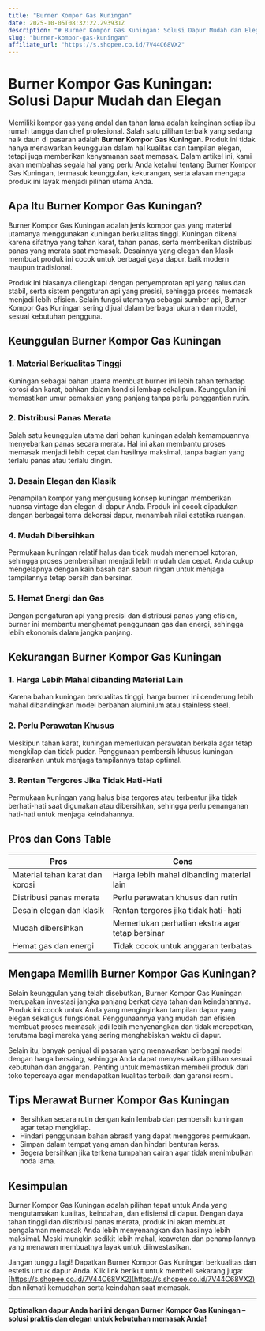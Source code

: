 ```yaml
---
title: "Burner Kompor Gas Kuningan"
date: 2025-10-05T08:32:22.293931Z
description: "# Burner Kompor Gas Kuningan: Solusi Dapur Mudah dan Elegan..."
slug: "burner-kompor-gas-kuningan"
affiliate_url: "https://s.shopee.co.id/7V44C68VX2"
---
```

# Burner Kompor Gas Kuningan: Solusi Dapur Mudah dan Elegan

Memiliki kompor gas yang andal dan tahan lama adalah keinginan setiap ibu rumah tangga dan chef profesional. Salah satu pilihan terbaik yang sedang naik daun di pasaran adalah **Burner Kompor Gas Kuningan**. Produk ini tidak hanya menawarkan keunggulan dalam hal kualitas dan tampilan elegan, tetapi juga memberikan kenyamanan saat memasak. Dalam artikel ini, kami akan membahas segala hal yang perlu Anda ketahui tentang Burner Kompor Gas Kuningan, termasuk keunggulan, kekurangan, serta alasan mengapa produk ini layak menjadi pilihan utama Anda.

## Apa Itu Burner Kompor Gas Kuningan?

Burner Kompor Gas Kuningan adalah jenis kompor gas yang material utamanya menggunakan kuningan berkualitas tinggi. Kuningan dikenal karena sifatnya yang tahan karat, tahan panas, serta memberikan distribusi panas yang merata saat memasak. Desainnya yang elegan dan klasik membuat produk ini cocok untuk berbagai gaya dapur, baik modern maupun tradisional.

Produk ini biasanya dilengkapi dengan penyemprotan api yang halus dan stabil, serta sistem pengaturan api yang presisi, sehingga proses memasak menjadi lebih efisien. Selain fungsi utamanya sebagai sumber api, Burner Kompor Gas Kuningan sering dijual dalam berbagai ukuran dan model, sesuai kebutuhan pengguna.

## Keunggulan Burner Kompor Gas Kuningan

### 1. Material Berkualitas Tinggi

Kuningan sebagai bahan utama membuat burner ini lebih tahan terhadap korosi dan karat, bahkan dalam kondisi lembap sekalipun. Keunggulan ini memastikan umur pemakaian yang panjang tanpa perlu penggantian rutin.

### 2. Distribusi Panas Merata

Salah satu keunggulan utama dari bahan kuningan adalah kemampuannya menyebarkan panas secara merata. Hal ini akan membantu proses memasak menjadi lebih cepat dan hasilnya maksimal, tanpa bagian yang terlalu panas atau terlalu dingin.

### 3. Desain Elegan dan Klasik

Penampilan kompor yang mengusung konsep kuningan memberikan nuansa vintage dan elegan di dapur Anda. Produk ini cocok dipadukan dengan berbagai tema dekorasi dapur, menambah nilai estetika ruangan.

### 4. Mudah Dibersihkan

Permukaan kuningan relatif halus dan tidak mudah menempel kotoran, sehingga proses pembersihan menjadi lebih mudah dan cepat. Anda cukup mengelapnya dengan kain basah dan sabun ringan untuk menjaga tampilannya tetap bersih dan bersinar.

### 5. Hemat Energi dan Gas

Dengan pengaturan api yang presisi dan distribusi panas yang efisien, burner ini membantu menghemat penggunaan gas dan energi, sehingga lebih ekonomis dalam jangka panjang.

## Kekurangan Burner Kompor Gas Kuningan

### 1. Harga Lebih Mahal dibanding Material Lain

Karena bahan kuningan berkualitas tinggi, harga burner ini cenderung lebih mahal dibandingkan model berbahan aluminium atau stainless steel.

### 2. Perlu Perawatan Khusus

Meskipun tahan karat, kuningan memerlukan perawatan berkala agar tetap mengkilap dan tidak pudar. Penggunaan pembersih khusus kuningan disarankan untuk menjaga tampilannya tetap optimal.

### 3. Rentan Tergores Jika Tidak Hati-Hati

Permukaan kuningan yang halus bisa tergores atau terbentur jika tidak berhati-hati saat digunakan atau dibersihkan, sehingga perlu penanganan hati-hati untuk menjaga keindahannya.

## Pros dan Cons Table

| **Pros**                               | **Cons**                                |
|----------------------------------------|----------------------------------------|
| Material tahan karat dan korosi      | Harga lebih mahal dibanding material lain |
| Distribusi panas merata               | Perlu perawatan khusus dan rutin     |
| Desain elegan dan klasik             | Rentan tergores jika tidak hati-hati |
| Mudah dibersihkan                     | Memerlukan perhatian ekstra agar tetap bersinar |
| Hemat gas dan energi                  | Tidak cocok untuk anggaran terbatas  |

## Mengapa Memilih Burner Kompor Gas Kuningan?

Selain keunggulan yang telah disebutkan, Burner Kompor Gas Kuningan merupakan investasi jangka panjang berkat daya tahan dan keindahannya. Produk ini cocok untuk Anda yang menginginkan tampilan dapur yang elegan sekaligus fungsional. Penggunaannya yang mudah dan efisien membuat proses memasak jadi lebih menyenangkan dan tidak merepotkan, terutama bagi mereka yang sering menghabiskan waktu di dapur.

Selain itu, banyak penjual di pasaran yang menawarkan berbagai model dengan harga bersaing, sehingga Anda dapat menyesuaikan pilihan sesuai kebutuhan dan anggaran. Penting untuk memastikan membeli produk dari toko tepercaya agar mendapatkan kualitas terbaik dan garansi resmi.

## Tips Merawat Burner Kompor Gas Kuningan

- Bersihkan secara rutin dengan kain lembab dan pembersih kuningan agar tetap mengkilap.
- Hindari penggunaan bahan abrasif yang dapat menggores permukaan.
- Simpan dalam tempat yang aman dan hindari benturan keras.
- Segera bersihkan jika terkena tumpahan cairan agar tidak menimbulkan noda lama.

## Kesimpulan

Burner Kompor Gas Kuningan adalah pilihan tepat untuk Anda yang mengutamakan kualitas, keindahan, dan efisiensi di dapur. Dengan daya tahan tinggi dan distribusi panas merata, produk ini akan membuat pengalaman memasak Anda lebih menyenangkan dan hasilnya lebih maksimal. Meski mungkin sedikit lebih mahal, keawetan dan penampilannya yang menawan membuatnya layak untuk diinvestasikan.

Jangan tunggu lagi! Dapatkan Burner Kompor Gas Kuningan berkualitas dan estetis untuk dapur Anda. Klik link berikut untuk membeli sekarang juga: [https://s.shopee.co.id/7V44C68VX2](https://s.shopee.co.id/7V44C68VX2) dan nikmati kemudahan serta keindahan saat memasak.

---

**Optimalkan dapur Anda hari ini dengan Burner Kompor Gas Kuningan – solusi praktis dan elegan untuk kebutuhan memasak Anda!**